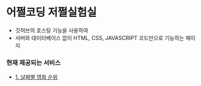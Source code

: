 # 어쩔코딩 저쩔실험실

- 깃허브의 호스팅 기능을 사용하여
- 서버와 데이터베이스 없이 HTML, CSS, JAVASCRIPT 코드만으로 기능하는 페이지


### 현재 제공되는 서비스

<ul>
  <li><a href="https://mickey530.github.io/lab/movie.html">1. 날짜별 영화 순위</a></li>
</ul>

